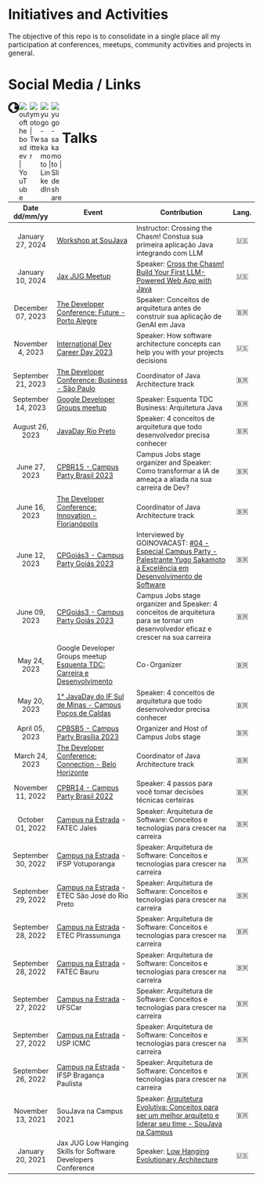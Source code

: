 # Initiatives and Activities

The objective of this repo is to consolidate in a single place all my participation at conferences, meetups, community activities and projects in general.

# Social Media / Links

[<img align="left" alt="theleaderdev" width="22px" src="https://raw.githubusercontent.com/iconic/open-iconic/master/svg/globe.svg" />][website]
[<img align="left" alt="outoftheboxdev | YouTube" width="22px" src="https://cdn.jsdelivr.net/npm/simple-icons@v3/icons/youtube.svg" />][youtube]
[<img align="left" alt="ymoto | Twitter" width="22px" src="https://cdn.jsdelivr.net/npm/simple-icons@v3/icons/twitter.svg" />][twitter]
[<img align="left" alt="yugo-sakamoto | LinkedIn" width="22px" src="https://cdn.jsdelivr.net/npm/simple-icons@v3/icons/linkedin.svg" />][linkedin]
[<img align="left" alt="yugo-sakamoto | Slideshare" width="22px" src="https://cdn.jsdelivr.net/npm/simple-icons@v3/icons/slideshare.svg" />][slideshare]

<br/>

# Talks

| Date<br>dd/mm/yy     | Event          | Contribution | Lang. |
|:--------------------:|----------------|-------------|:----:|
| January 27, 2024 | [Workshop at SouJava](https://event.sessions.us/jtutinhas/crossing-the-chasm-constua-sua-primeira-aplicacao-java-integrando-com-llm) | Instructor: Crossing the Chasm! Constua sua primeira aplicação Java integrando com LLM | :us: |
| January 10, 2024 | [Jax JUG Meetup](https://www.meetup.com/jacksonville-java-user-group-jaxjug/events/298195433/) | Speaker: [Cross the Chasm! Build Your First LLM-Powered Web App with Java](https://www.youtube.com/watch?v=dRrWr83CKBM) | :us: |
| December 07, 2023 | [The Developer Conference: Future - Porto Alegre](https://thedevconf.com/tdc/2023/future/trilha-arquitetura-java) | Speaker: Conceitos de arquitetura antes de construir sua aplicação de GenAI em Java | :brazil: |
| November 4, 2023 | [International Dev Career Day 2023](https://hopin.com/events/dev-career-day-2023/registration) | Speaker: How software architecture concepts can help you with your projects decisions | :us: |
| September 21, 2023 | [The Developer Conference: Business - São Paulo](https://thedevconf.com/tdc/2023/business/trilha-arquitetura-java) | Coordinator of Java Architecture track | 🇧🇷 |
| September 14, 2023 | [Google Developer Groups meetup](https://gdg.community.dev/events/details/google-gdg-nova-lima-presents-esquenta-tdc-business-arquitetura-java/) | Speaker: Esquenta TDC Business: Arquitetura Java | :brazil: |
| August 26, 2023 | [JavaDay Rio Preto](https://javanoroeste.com.br/javanoroeste/javaday_riopreto/) | Speaker: 4 conceitos de arquitetura que todo desenvolvedor precisa conhecer | :brazil: |
| June 27, 2023 | [CPBR15 - Campus Party Brasil 2023](https://app.4.events/palestrante-yugo-sakamoto--3333-c18443) | Campus Jobs stage organizer and Speaker: Como transformar a IA de ameaça a aliada na sua carreira de Dev? | :brazil: |
| June 16, 2023 | [The Developer Conference: Innovation - Florianópolis](https://thedevconf.com/tdc/2023/innovation/trilha-arquitetura-java) | Coordinator of Java Architecture track | :brazil: |
| June 12, 2023 | [CPGoiás3 - Campus Party Goiás 2023](https://brasil.campus-party.org/cpgoias3/) | Interviewed by GOINOVACAST: [#04 - Especial Campus Party - Palestrante Yugo Sakamoto à Excelência em Desenvolvimento de Software](https://www.youtube.com/watch?v=h212WAgANKY) | :brazil: |
| June 09, 2023 | [CPGoiás3 - Campus Party Goiás 2023](https://app.4.events/palestrante-yugo-sakamoto-2718-c18443)| Campus Jobs stage organizer and Speaker: 4 conceitos de arquitetura para se tornar um desenvolvedor eficaz e crescer na sua carreira| :brazil: |
| May 24, 2023 | Google Developer Groups meetup [Esquenta TDC: Carreira e Desenvolvimento](https://gdg.community.dev/events/details/google-gdg-nova-lima-presents-meetup-esquenta-tdc-carreira-e-desenvolvimento/) | Co-Organizer | :brazil: |
| May 20, 2023 | [1° JavaDay do IF Sul de Minas - Campus Poços de Caldas](https://java-day.pcs.ifsuldeminas.edu.br/#palestrantes) | Speaker: 4 conceitos de arquitetura que todo desenvolvedor precisa conhecer | :brazil: |
| April 05, 2023 | [CPBSB5 - Campus Party Brasília 2023](https://app.4.events/palestrante-yugo-sakamoto-2465-c18443) | Organizer and Host of Campus Jobs stage | :brazil: |
| March 24, 2023 | [The Developer Conference: Connection - Belo Horizonte](https://thedevconf.com/tdc/2023/connections/trilha-arquitetura-java) | Coordinator of Java Architecture track | :brazil: |
| November 11, 2022 | [CPBR14 - Campus Party Brasil 2022](https://app.4.events/palestrante-yugo-sakamoto-1993-c18443) | Speaker: 4 passos para você tomar decisões técnicas certeiras | 🇧🇷 |
| October 01, 2022 | [Campus na Estrada](http://tinyurl.com/bdz9r7e9) - FATEC Jales | Speaker: Arquitetura de Software: Conceitos e tecnologias para crescer na carreira | 🇧🇷 |
| September 30, 2022 | [Campus na Estrada](http://tinyurl.com/bdz9r7e9) - IFSP Votuporanga | Speaker: Arquitetura de Software: Conceitos e tecnologias para crescer na carreira | 🇧🇷 |
| September 29, 2022 | [Campus na Estrada](http://tinyurl.com/bdz9r7e9) - ETEC São José do Rio Preto | Speaker: Arquitetura de Software: Conceitos e tecnologias para crescer na carreira | 🇧🇷 |
| September 28, 2022 | [Campus na Estrada](http://tinyurl.com/bdz9r7e9) - ETEC PIrassununga | Speaker: Arquitetura de Software: Conceitos e tecnologias para crescer na carreira | 🇧🇷 |
| September 28, 2022 | [Campus na Estrada](http://tinyurl.com/bdz9r7e9) - FATEC Bauru | Speaker: Arquitetura de Software: Conceitos e tecnologias para crescer na carreira | 🇧🇷 |
| September 27, 2022 | [Campus na Estrada](http://tinyurl.com/bdz9r7e9) - UFSCar | Speaker: Arquitetura de Software: Conceitos e tecnologias para crescer na carreira | 🇧🇷 |
| September 27, 2022 | [Campus na Estrada](http://tinyurl.com/bdz9r7e9) - USP ICMC | Speaker: Arquitetura de Software: Conceitos e tecnologias para crescer na carreira | 🇧🇷 |
| September 26, 2022 | [Campus na Estrada](http://tinyurl.com/bdz9r7e9) - IFSP Bragança Paulista | Speaker: Arquitetura de Software: Conceitos e tecnologias para crescer na carreira | 🇧🇷 |
| November 13, 2021 | SouJava na Campus 2021 | Speaker: [Arquitetura Evolutiva: Conceitos para ser um melhor arquiteto e liderar seu time - SouJava na Campus](https://www.youtube.com/watch?v=Pdbdnqv2k7Q) | :brazil: |
| January 20, 2021 | Jax JUG Low Hanging Skills for Software Developers Conference | Speaker: [Low Hanging Evolutionary Architecture](https://www.youtube.com/watch?v=D-ErrlY5LO8) | :us: |

[stats]: https://github-readme-stats.vercel.app/api?username=yugoccp&show_icons=true
[website]: https://theleaderdev.com
[twitter]: https://twitter.com/ymoto
[youtube]: https://www.youtube.com/@outoftheboxdev
[linkedin]: https://linkedin.com/in/yugo-sakamoto
[slideshare]: https://www.slideshare.net/YugoSakamoto1
